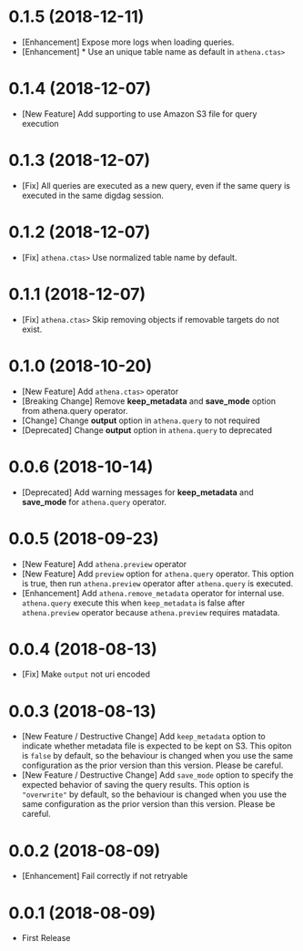 0.1.5 (2018-12-11)
==================

* [Enhancement] Expose more logs when loading queries.
* [Enhancement] * Use an unique table name as default in `athena.ctas>`

0.1.4 (2018-12-07)
==================

* [New Feature] Add supporting to use Amazon S3 file for query execution

0.1.3 (2018-12-07)
==================

* [Fix] All queries are executed as a new query, even if the same query is executed in the same digdag session.

0.1.2 (2018-12-07)
==================

* [Fix] `athena.ctas>` Use normalized table name by default.

0.1.1 (2018-12-07)
==================

* [Fix] `athena.ctas>` Skip removing objects if removable targets do not exist.

0.1.0 (2018-10-20)
==================

* [New Feature] Add `athena.ctas>` operator
* [Breaking Change] Remove **keep_metadata** and **save_mode** option from athena.query operator.
* [Change] Change **output** option in `athena.query` to not required
* [Deprecated] Change **output** option in `athena.query` to deprecated

0.0.6 (2018-10-14)
==================

* [Deprecated] Add warning messages for **keep_metadata** and **save_mode** for `athena.query` operator.

0.0.5 (2018-09-23)
==================

* [New Feature] Add `athena.preview` operator
* [New Feature] Add `preview` option for `athena.query` operator. This option is true, then run `athena.preview` operator after `athena.query` is executed.
* [Enhancement] Add `athena.remove_metadata` operator for internal use. `athena.query` execute this when `keep_metadata` is false after `athena.preview` operator because `athena.preview` requires matadata.

0.0.4 (2018-08-13)
==================

* [Fix] Make `output` not uri encoded

0.0.3 (2018-08-13)
==================

* [New Feature / Destructive Change] Add `keep_metadata` option to indicate whether metadata file is expected to be kept on S3. This opiton is `false` by default, so the behaviour is changed when you use the same configuration as the prior version than this version. Please be careful.
* [New Feature / Destructive Change] Add `save_mode` option to specify the expected behavior of saving the query results. This option is `"overwrite"` by default, so the behaviour is changed when you use the same configuration as the prior version than this version. Please be careful.

0.0.2 (2018-08-09)
==================

* [Enhancement] Fail correctly if not retryable

0.0.1 (2018-08-09)
==================

* First Release
